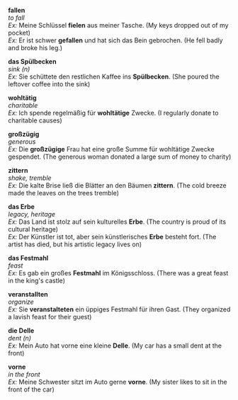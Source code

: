 **fallen**  
*to fall*  
*Ex:* Meine Schlüssel **fielen** aus meiner Tasche. (My keys dropped out of my pocket)  
*Ex:* Er ist schwer **gefallen** und hat sich das Bein gebrochen. (He fell badly and broke his leg.)

**das Spülbecken**  
*sink (n)*  
*Ex:* Sie schüttete den restlichen Kaffee ins **Spülbecken**. (She poured the leftover coffee into the sink)  

**wohltätig**  
*charitable*  
*Ex:* Ich spende regelmäßig für **wohltätige** Zwecke. (I regularly donate to charitable causes)  

**großzügig**  
*generous*  
*Ex:* Die **großzügige** Frau hat eine große Summe für wohltätige Zwecke gespendet. (The generous woman donated a large sum of money to charity)  

**zittern**  
*shake, tremble*  
*Ex:* Die kalte Brise ließ die Blätter an den Bäumen **zittern**. (The cold breeze made the leaves on the trees tremble)

**das Erbe**  
*legacy, heritage*  
*Ex:* Das Land ist stolz auf sein kulturelles **Erbe**. (The country is proud of its cultural heritage)  
*Ex:* Der Künstler ist tot, aber sein künstlerisches **Erbe** besteht fort. (The artist has died, but his artistic legacy lives on)

**das Festmahl**  
*feast*  
*Ex:* Es gab ein großes **Festmahl** im Königsschloss. (There was a great feast in the king's castle)

**veranstallten**  
*organize*  
*Ex:* Sie **veranstalteten** ein üppiges Festmahl für ihren Gast. (They organized a lavish feast for their guest)

**die Delle**  
*dent (n)*  
*Ex:* Mein Auto hat vorne eine kleine **Delle**. (My car has a small dent at the front)  

**vorne**  
*in the front*  
*Ex:* Meine Schwester sitzt im Auto gerne **vorne**. (My sister likes to sit in the front of the car)  

